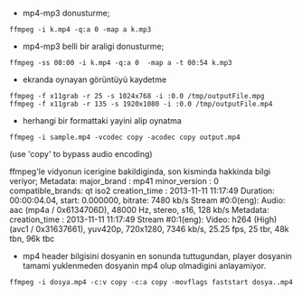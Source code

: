 * mp4-mp3 donusturme;
```
ffmpeg -i k.mp4 -q:a 0 -map a k.mp3
```
* mp4-mp3 belli bir araligi donusturme;
```
ffmpeg -ss 00:00 -i k.mp4 -q:a 0  -map a -t 00:54 k.mp3
```

* ekranda oynayan görüntüyü kaydetme
```
ffmpeg -f x11grab -r 25 -s 1024x768 -i :0.0 /tmp/outputFile.mpg
ffmpeg -f x11grab -r 135 -s 1920x1080 -i :0.0 /tmp/outputFile.mp4
```

* herhangi bir formattaki yayini alip oynatma
```
ffmpeg -i sample.mp4 -vcodec copy -acodec copy output.mp4
```
(use 'copy' to bypass audio encoding)

ffmpeg'le vidyonun icerigine bakildiginda, son kisminda hakkinda bilgi veriyor;
 Metadata:
    major_brand     : mp41
    minor_version   : 0
    compatible_brands: qt  iso2
    creation_time   : 2013-11-11 11:17:49
  Duration: 00:00:04.04, start: 0.000000, bitrate: 7480 kb/s
    Stream #0:0(eng): Audio: aac (mp4a / 0x6134706D), 48000 Hz,       stereo, s16, 128 kb/s
    Metadata:
      creation_time   : 2013-11-11 11:17:49
    Stream #0:1(eng): Video: h264 (High) (avc1 / 0x31637661),         yuv420p, 720x1280, 7346 kb/s, 25.25 fps, 25 tbr, 48k tbn, 96k tbc

* mp4 header bilgisini dosyanin en sonunda tuttugundan, player dosyanin tamami
yuklenmeden dosyanin mp4 olup olmadigini anlayamiyor.
```
ffmpeg -i dosya.mp4 -c:v copy -c:a copy -movflags faststart dosya..mp4
```
